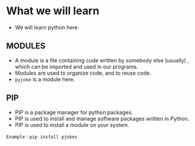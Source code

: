 # What we will learn
- We will learn python here.

## MODULES 

- A module is a file containing code written by somebody else (usually) , which can be imported and used in our programs.
- Modules are used to organize code, and to reuse code.
- `pyjoke` is a module here.

## PIP
- PIP is a package manager for python packages.
- PIP is used to install and manage software packages written in Python.
- PIP is used to install a module on your system.

`Example` : `pip install pjokes`